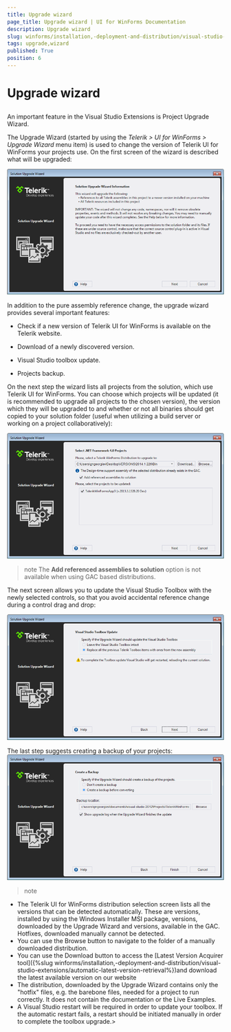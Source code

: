 ```yaml
---
title: Upgrade wizard
page_title: Upgrade wizard | UI for WinForms Documentation
description: Upgrade wizard
slug: winforms/installation,-deployment-and-distribution/visual-studio-extensions/upgrade-wizard
tags: upgrade,wizard
published: True
position: 6
---
```


# Upgrade wizard



## 

An important feature in the Visual Studio Extensions is Project Upgrade Wizard.

The Upgrade Wizard (started by using the *Telerik > UI for WinForms > Upgrade Wizard* menu item) is used to change the version of Telerik UI for WinForms your projects use. On the first screen of the wizard is described what will be upgraded:
 
![installation-deployment-and-distribution-vsx-upgrade-wizard 000](images/installation-deployment-and-distribution-vsx-upgrade-wizard000.png)

In addition to the pure assembly reference change, the upgrade wizard provides several important features:
        

* Check if a new version of Telerik UI for WinForms is available on the Telerik website.
            

* Download of a newly discovered version.
            

* Visual Studio toolbox update.
            

* Projects backup.
            

On the next step the wizard lists all projects from the solution, which use Telerik UI for WinForms. You can choose which projects will be updated (it is recommended to upgrade all projects to the chosen version), the version which they will be upgraded to and whether or not all binaries should get copied to your solution folder (useful when utilizing a build server or working on a project collaboratively):

![installation-deployment-and-distribution-vsx-upgrade-wizard 001](images/installation-deployment-and-distribution-vsx-upgrade-wizard001.png)

>note The __Add referenced assemblies to solution__ option is not available when using GAC based distributions.
>


The next screen allows you to update the Visual Studio Toolbox with the newly selected controls, so that you avoid accidental reference change during a control drag and drop:
 
![installation-deployment-and-distribution-vsx-upgrade-wizard 002](images/installation-deployment-and-distribution-vsx-upgrade-wizard002.png)

The last step suggests creating a backup of your projects:![installation-deployment-and-distribution-vsx-upgrade-wizard 003](images/installation-deployment-and-distribution-vsx-upgrade-wizard003.png)

>note 
* The Telerik UI for WinForms distribution selection screen lists all the versions that can be detected automatically. These are versions, installed by using the Windows Installer MSI package, versions, downloaded by the Upgrade Wizard and versions, available in the GAC. Hotfixes, downloaded manually cannot be detected.
* You can use the Browse button to navigate to the folder of a manually downloaded distribution.
* You can use the Download button to access the [Latest Version Acquirer tool]({%slug winforms/installation,-deployment-and-distribution/visual-studio-extensions/automatic-latest-version-retrieval%})and download the latest available version on our website
* The distribution, downloaded by the Upgrade Wizard contains only the "hotfix" files, e.g. the barebone files, needed for a project to run correctly. It does not contain the documentation or the Live Examples.
* A Visual Studio restart will be required in order to update your toolbox. If the automatic restart fails, a restart should be initiated manually in order to complete the toolbox upgrade.>

